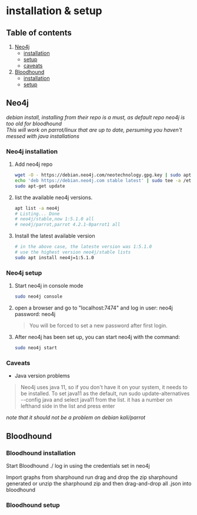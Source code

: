 # installation & setup
## Table of contents
1. [Neo4j](##Neo4j) 
    - [installation](###Neo4j-installation)
    - [setup](###Neo4j-setup)
    - [caveats](###Caveats)
2. [Bloodhound](##Bloodhound)
    - [installation](###Bloodhound-installation)
    - [setup](###Bloodhound-setup)
## Neo4j
*debian install, installing from their repo is a must, as default repo neo4j is too old for bloodhound*  
*This will work on parrot/linux that are up to date, persuming you haven't messed with java installations*  
### Neo4j installation
1. Add neo4j repo 
    ```bash
    wget -O - https://debian.neo4j.com/neotechnology.gpg.key | sudo apt-key add -
    echo 'deb https://debian.neo4j.com stable latest' | sudo tee -a /etc/apt/sources.list.d/neo4j.list
    sudo apt-get update
    ```

2. list the available neo4j versions.  
    ```bash
    apt list -a neo4j
    # Listing... Done
    # neo4j/stable,now 1:5.1.0 all 
    # neo4j/parrot,parrot 4.2.1-0parrot1 all

    ```  
3. Install the latest available version 
    ```bash
    # in the above case, the lateste version was 1:5.1.0
    # use the highest version neo4j/stable lists
    sudo apt install neo4j=1:5.1.0
    ```

### Neo4j setup
1. Start neo4j in console mode  
    ```bash
    sudo neo4j console
    ```  
2. open a browser and go to "localhost:7474" and log in user: neo4j password: neo4j
    >You will be forced to set a new password after first login.

3. After neo4j has been set up, you can start neo4j with the command:
    ```bash
    sudo neo4j start
    ```

### Caveats
- Java version problems
> Neo4j uses java 11, so if you don't have it on your system, it needs to be installed.
To set java11 as the default, run sudo update-alternatives --config java and select java11 from the list.
it has a number on lefthand side in the list and press enter

*note that it should not be a problem on debian kali/parrot*
## Bloodhound


### Bloodhound installation

Start Bloodhound ./<path-to-bloodhound>
    log in using the credentials set in neo4j

Import graphs from sharphound run
    drag and drop the zip sharphound generated or
    unzip the sharphound zip and then drag-and-drop all <somename>.json into bloodhound

### Bloodhound setup